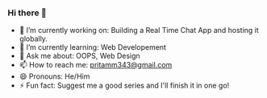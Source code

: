 ### Hi there 👋

- 🔭 I’m currently working on: Building a Real Time Chat App and hosting it globally.
- 🌱 I’m currently learning: Web Developement
- 💬 Ask me about: OOPS, Web Design 
- 📫 How to reach me: pritamm343@gmail.com
- 😄 Pronouns: He/Him
- ⚡ Fun fact: Suggest me a good series and I'll finish it in one go!

